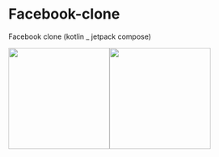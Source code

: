 # Facebook-clone
Facebook clone (kotlin _ jetpack compose)

<div align="center">
  <div style="display: flex;">
<img src="https://i.ibb.co/fX1j5TD/fcbe7df7-e0c4-4ba3-9b9b-7894af80c956.jpg" width="200dp"/>

<img src="https://i.ibb.co/djG6b2K/d08e69c5-2d2d-4550-9fc1-c18fac623dd6.jpg" width="200dp"/>

</div>
</div>
